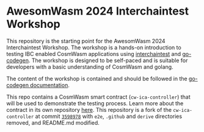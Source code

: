 # AwesomWasm 2024 Interchaintest Workshop

This repository is the starting point for the AwesomWasm 2024 Interchaintest Workshop. The workshop is a hands-on introduction to testing IBC enabled CosmWasm applications using [interchaintest](https://github.com/strangelove-ventures/interchaintest) and [go-codegen](https://github.com/srdtrk/go-codegen). The workshop is designed to be self-paced and is suitable for developers with a basic understanding of CosmWasm and golang.

The content of the workshop is contained and should be followed in the [go-codegen documentation](https://srdtrk.github.io/go-codegen/).

This repo contains a CosmWasm smart contract (`cw-ica-controller`) that will be used to demonstrate the testing process. Learn more about the contract in its own repository [here](https://github.com/srdtrk/cw-ica-controller). This repository is a fork of the `cw-ica-controller` at commit [`3598978`](https://github.com/srdtrk/cw-ica-controller/tree/3598978b4627501a22f84ff97f9a2810e9d336ad) with `e2e`, `.github` and `derive` directories removed, and README.md modified.
